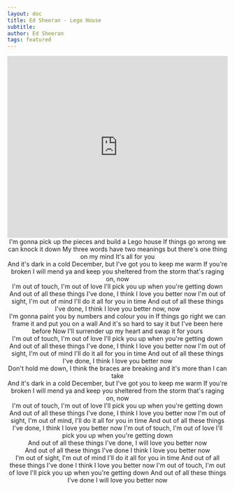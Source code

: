```yaml
---
layout: doc
title: Ed Sheeran - Lego House
subtitle: 
author: Ed Sheeran
tags: featured
---
```


<iframe width="100%" height="415" src="https://www.youtube.com/embed/c4BLVznuWnU" frameborder="0" allow="autoplay; encrypted-media" allowfullscreen></iframe>


<center>I'm gonna pick up the pieces and build a Lego house
If things go wrong we can knock it down
My three words have two meanings but there's one thing on my mind
It's all for you</center>

<center>And it's dark in a cold December, but I've got you to keep me warm
If you're broken I will mend ya and keep you sheltered from the storm that's raging on, now
</center>

<center>I'm out of touch, I'm out of love
I'll pick you up when you're getting down
And out of all these things I've done, I think I love you better now
I'm out of sight, I'm out of mind
I'll do it all for you in time
And out of all these things I've done, I think I love you better now, now</center>

<center>I'm gonna paint you by numbers and colour you in
If things go right we can frame it and put you on a wall
And it's so hard to say it but I've been here before
Now I'll surrender up my heart and swap it for yours</center>

<center>I'm out of touch, I'm out of love
I'll pick you up when you're getting down
And out of all these things I've done, I think I love you better now
I'm out of sight, I'm out of mind
I'll do it all for you in time
And out of all these things I've done, I think I love you better now</center>

<center>Don't hold me down, I think the braces are breaking and it's more than I can take</center>

<center>And it's dark in a cold December, but I've got you to keep me warm
If you're broken I will mend ya and keep you sheltered from the storm that's raging on, now</center>

<center>I'm out of touch, I'm out of love
I'll pick you up when you're getting down
And out of all these things I've done, I think I love you better now
I'm out of sight, I'm out of mind,
I'll do it all for you in time
And out of all these things I've done, I think I love you better now
I'm out of touch, I'm out of love
I'll pick you up when you're getting down</center>

<center>And out of all these things I've done, I will love you better now</center>

<center>And out of all these things I've done I think I love you better now</center>

<center>I'm out of sight, I'm out of mind
I'll do it all for you in time
And out of all these things I've done I think I love you better now
I'm out of touch, I'm out of love
I'll pick you up when you're getting down
And out of all these things I've done I will love you better now</center>

<center></center>

